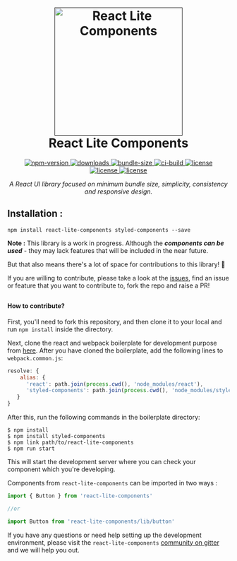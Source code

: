 <h1 align="center">
  <a href=""><img src="https://github.com/rishichawda/react-lite-components/blob/master/assets/logo.png" alt="React Lite Components" width="290"></a>
  <br/>
  React Lite Components
  <br>
</h1>

<p align="center">
  <a href="https://www.npmjs.com/package/react-lite-components">
    <img src="https://img.shields.io/npm/v/react-lite-components.svg?style=flat-square"
         alt="npm-version">
  </a>
  <a href="https://www.npmjs.com/package/react-lite-components">
    <img src="https://img.shields.io/npm/dt/react-lite-components.svg?style=flat-square"
         alt="downloads">
  </a>
  <a href="https://www.npmjs.com/package/react-lite-components">
    <img src="https://img.shields.io/bundlephobia/minzip/react-lite-components.svg?style=flat-square"
         alt="bundle-size">
  </a>
  <a href="">
    <img src="https://img.shields.io/circleci/project/github/rishichawda/react-lite-components/master.svg?style=flat-square"
         alt="ci-build">
  </a>
  <a href="https://github.com/rishichawda/react-lite-components/blob/master/LICENSE">
    <img src="https://img.shields.io/github/license/rishichawda/react-lite-components.svg?style=flat-square"
         alt="license">
  </a><br/>
  <a href="https://greenkeeper.io/">
    <img src="https://badges.greenkeeper.io/rishichawda/react-lite-components.svg?token=157ae3a46a43f4ff56ddc116cf7532afc234c046c246abeca3a9fe9079087201&ts=1548087343639&style=flat-square"
         alt="license">
  </a>
  <a href="https://gitter.im/react-lite-components/community?utm_source=badge&utm_medium=badge&utm_campaign=pr-badge&utm_content=badge">
    <img src="https://badges.gitter.im/react-lite-components/community.svg?style=flat-square"
         alt="license">
  </a>
  </p>

_<p align='center'>A React UI library focused on minimum bundle size, simplicity, consistency and responsive design.</p>_

## Installation :

```
npm install react-lite-components styled-components --save
```

**Note :** This library is a work in progress. Although the **_components can be used_** - they may lack features that will be included in the near future.

But that also means there's a lot of space for contributions to this library! :tada:

If you are willing to contribute, please take a look at the [issues](https://github.com/rishichawda/react-lite-components/issues), find an issue or feature that you want to contribute to, fork the repo and raise a PR!

##

#### How to contribute?

First, you'll need to fork this repository, and then clone it to your local and run `npm install` inside the directory.

Next, clone the react and webpack boilerplate for development purpose from [here](https://github.com/rishichawda/minimal-react-boilerplate). After you have cloned the boilerplate, add the following lines to `webpack.common.js`:

```js
resolve: {
    alias: {
      'react': path.join(process.cwd(), 'node_modules/react'),
      'styled-components': path.join(process.cwd(), 'node_modules/styled-components'),
   }
}
```

After this, run the following commands in the boilerplate directory: 

```
$ npm install
$ npm install styled-components
$ npm link path/to/react-lite-components
$ npm run start
```

This will start the development server where you can check your component which you're developing.

Components from `react-lite-components` can be imported in two ways : 

```jsx
import { Button } from 'react-lite-components'

//or

import Button from 'react-lite-components/lib/button'
```

If you have any questions or need help setting up the development environment, please visit the `react-lite-components` [community on gitter](https://gitter.im/react-lite-components/community) and we will help you out.
